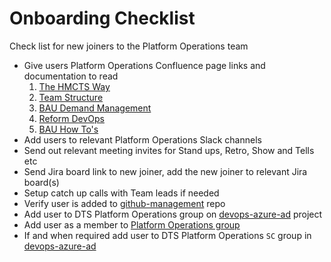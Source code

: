 # Onboarding Checklist

Check list for new joiners to the Platform Operations team

- Give users Platform Operations Confluence page links and documentation to read
    1. [The HMCTS Way](https://hmcts.github.io/#the-hmcts-way)
    2. [Team Structure](https://tools.hmcts.net/confluence/display/DTSPO/Team+Structure)
    3. [BAU Demand Management](https://tools.hmcts.net/confluence/display/DTSPO/Platform+Operations+-+BAU+Demand+Management)
    4. [Reform DevOps](https://tools.hmcts.net/confluence/display/RD/Reform%3A+DevOps+Home)
    5. [BAU How To's](https://tools.hmcts.net/confluence/display/DTSPO/BAU+How+Tos)
- Add users to relevant Platform Operations Slack channels
- Send out relevant meeting invites for Stand ups, Retro, Show and Tells etc
- Send Jira board link to new joiner, add the new joiner to relevant Jira board(s)
- Setup catch up calls with Team leads if needed
- Verify user is added to [github-management](https://github.com/hmcts/github-management) repo
- Add user to DTS Platform Operations group on [devops-azure-ad](https://github.com/hmcts/devops-azure-ad) project
- Add user as a member to [Platform Operations group](https://github.com/orgs/hmcts/teams/platform-operations/members)
- If and when required add user to DTS Platform Operations `SC` group in [devops-azure-ad](https://github.com/hmcts/devops-azure-ad)
